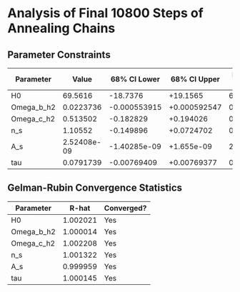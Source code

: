 # Analysis of Final 10800 Steps of Annealing Chains

## Parameter Constraints

| Parameter | Value | 68% CI Lower | 68% CI Upper | Planck 2018 | Offset (%) |
|-----------|-------|-------------|-------------|------------|------------|
| H0 | 69.5616 | -18.7376 | +19.1565 | 67.36 | 3.3% |
| Omega_b_h2 | 0.0223736 | -0.000553915 | +0.000592547 | 0.02237 | 0.0% |
| Omega_c_h2 | 0.513502 | -0.182829 | +0.194026 | 0.12 | 327.9% |
| n_s | 1.10552 | -0.149896 | +0.0724702 | 0.9649 | 14.6% |
| A_s | 2.52408e-09 | -1.40285e-09 | +1.655e-09 | 2.1e-09 | 20.2% |
| tau | 0.0791739 | -0.00769409 | +0.00769377 | 0.0544 | 45.5% |

## Gelman-Rubin Convergence Statistics

| Parameter | R-hat | Converged? |
|-----------|-------|------------|
| H0 | 1.002021 | Yes |
| Omega_b_h2 | 1.000014 | Yes |
| Omega_c_h2 | 1.002208 | Yes |
| n_s | 1.001322 | Yes |
| A_s | 0.999959 | Yes |
| tau | 1.000145 | Yes |

